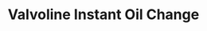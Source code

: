 ---
title: "Valvoline Instant Oil Change"
url: /charleston/valvoline-instant-oil-change/
shop: car repair
---